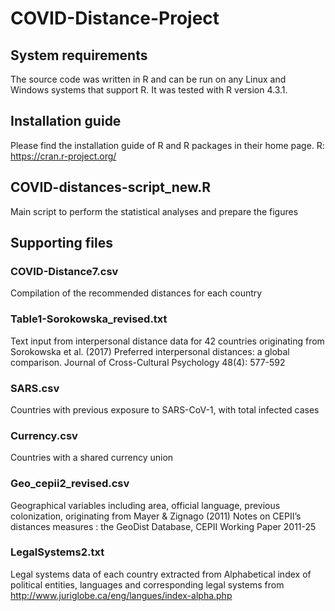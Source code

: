 # COVID-Distance-Project
## System requirements
The source code was written in R and can be run on any Linux and Windows systems that support R. It was tested with R version 4.3.1. 
## Installation guide
Please find the installation guide of R and R packages in their home page.
    R: https://cran.r-project.org/
## COVID-distances-script_new.R
Main script to perform the statistical analyses and prepare the figures

## Supporting files

### COVID-Distance7.csv
Compilation of the recommended distances for each country

### Table1-Sorokowska_revised.txt
Text input from interpersonal distance data for 42 countries originating from  Sorokowska et al. (2017) Preferred interpersonal distances: a global comparison. Journal of Cross-Cultural Psychology 48(4): 577-592

### SARS.csv
Countries with previous exposure to SARS-CoV-1, with total infected cases

### Currency.csv
Countries with a shared currency union

### Geo_cepii2_revised.csv
Geographical variables including area, official language, previous colonization, originating from Mayer & Zignago (2011) Notes on CEPII’s distances measures : the GeoDist Database, CEPII Working Paper 2011-25

### LegalSystems2.txt
Legal systems data of each country extracted from Alphabetical index of political entities, languages and corresponding legal systems from http://www.juriglobe.ca/eng/langues/index-alpha.php



